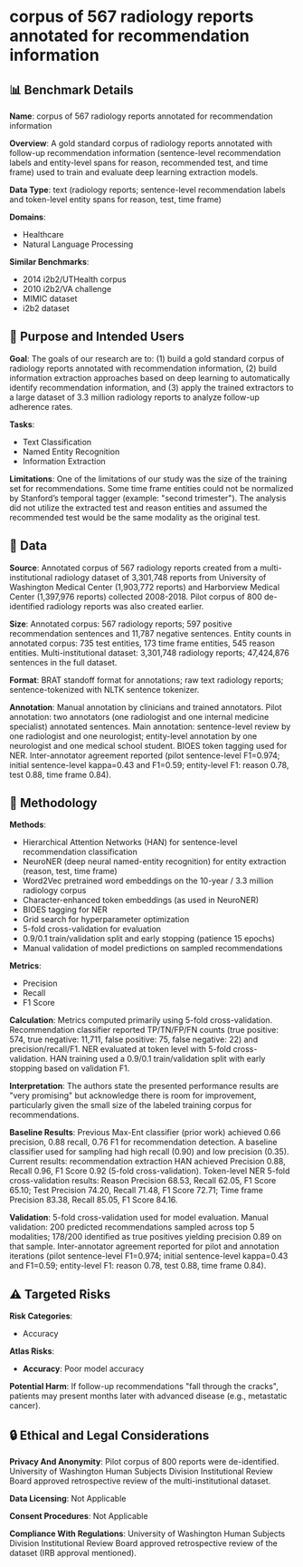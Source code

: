 # corpus of 567 radiology reports annotated for recommendation information

## 📊 Benchmark Details

**Name**: corpus of 567 radiology reports annotated for recommendation information

**Overview**: A gold standard corpus of radiology reports annotated with follow-up recommendation information (sentence-level recommendation labels and entity-level spans for reason, recommended test, and time frame) used to train and evaluate deep learning extraction models.

**Data Type**: text (radiology reports; sentence-level recommendation labels and token-level entity spans for reason, test, time frame)

**Domains**:
- Healthcare
- Natural Language Processing

**Similar Benchmarks**:
- 2014 i2b2/UTHealth corpus
- 2010 i2b2/VA challenge
- MIMIC dataset
- i2b2 dataset

## 🎯 Purpose and Intended Users

**Goal**: The goals of our research are to: (1) build a gold standard corpus of radiology reports annotated with recommendation information, (2) build information extraction approaches based on deep learning to automatically identify recommendation information, and (3) apply the trained extractors to a large dataset of 3.3 million radiology reports to analyze follow-up adherence rates.

**Tasks**:
- Text Classification
- Named Entity Recognition
- Information Extraction

**Limitations**: One of the limitations of our study was the size of the training set for recommendations. Some time frame entities could not be normalized by Stanford’s temporal tagger (example: "second trimester"). The analysis did not utilize the extracted test and reason entities and assumed the recommended test would be the same modality as the original test.

## 💾 Data

**Source**: Annotated corpus of 567 radiology reports created from a multi-institutional radiology dataset of 3,301,748 reports from University of Washington Medical Center (1,903,772 reports) and Harborview Medical Center (1,397,976 reports) collected 2008-2018. Pilot corpus of 800 de-identified radiology reports was also created earlier.

**Size**: Annotated corpus: 567 radiology reports; 597 positive recommendation sentences and 11,787 negative sentences. Entity counts in annotated corpus: 735 test entities, 173 time frame entities, 545 reason entities. Multi-institutional dataset: 3,301,748 radiology reports; 47,424,876 sentences in the full dataset.

**Format**: BRAT standoff format for annotations; raw text radiology reports; sentence-tokenized with NLTK sentence tokenizer.

**Annotation**: Manual annotation by clinicians and trained annotators. Pilot annotation: two annotators (one radiologist and one internal medicine specialist) annotated sentences. Main annotation: sentence-level review by one radiologist and one neurologist; entity-level annotation by one neurologist and one medical school student. BIOES token tagging used for NER. Inter-annotator agreement reported (pilot sentence-level F1=0.974; initial sentence-level kappa=0.43 and F1=0.59; entity-level F1: reason 0.78, test 0.88, time frame 0.84).

## 🔬 Methodology

**Methods**:
- Hierarchical Attention Networks (HAN) for sentence-level recommendation classification
- NeuroNER (deep neural named-entity recognition) for entity extraction (reason, test, time frame)
- Word2Vec pretrained word embeddings on the 10-year / 3.3 million radiology corpus
- Character-enhanced token embeddings (as used in NeuroNER)
- BIOES tagging for NER
- Grid search for hyperparameter optimization
- 5-fold cross-validation for evaluation
- 0.9/0.1 train/validation split and early stopping (patience 15 epochs)
- Manual validation of model predictions on sampled recommendations

**Metrics**:
- Precision
- Recall
- F1 Score

**Calculation**: Metrics computed primarily using 5-fold cross-validation. Recommendation classifier reported TP/TN/FP/FN counts (true positive: 574, true negative: 11,711, false positive: 75, false negative: 22) and precision/recall/F1. NER evaluated at token level with 5-fold cross-validation. HAN training used a 0.9/0.1 train/validation split with early stopping based on validation F1.

**Interpretation**: The authors state the presented performance results are "very promising" but acknowledge there is room for improvement, particularly given the small size of the labeled training corpus for recommendations.

**Baseline Results**: Previous Max-Ent classifier (prior work) achieved 0.66 precision, 0.88 recall, 0.76 F1 for recommendation detection. A baseline classifier used for sampling had high recall (0.90) and low precision (0.35). Current results: recommendation extraction HAN achieved Precision 0.88, Recall 0.96, F1 Score 0.92 (5-fold cross-validation). Token-level NER 5-fold cross-validation results: Reason Precision 68.53, Recall 62.05, F1 Score 65.10; Test Precision 74.20, Recall 71.48, F1 Score 72.71; Time frame Precision 83.38, Recall 85.05, F1 Score 84.16.

**Validation**: 5-fold cross-validation used for model evaluation. Manual validation: 200 predicted recommendations sampled across top 5 modalities; 178/200 identified as true positives yielding precision 0.89 on that sample. Inter-annotator agreement reported for pilot and annotation iterations (pilot sentence-level F1=0.974; initial sentence-level kappa=0.43 and F1=0.59; entity-level F1: reason 0.78, test 0.88, time frame 0.84).

## ⚠️ Targeted Risks

**Risk Categories**:
- Accuracy

**Atlas Risks**:
- **Accuracy**: Poor model accuracy

**Potential Harm**: If follow-up recommendations "fall through the cracks", patients may present months later with advanced disease (e.g., metastatic cancer).

## 🔒 Ethical and Legal Considerations

**Privacy And Anonymity**: Pilot corpus of 800 reports were de-identified. University of Washington Human Subjects Division Institutional Review Board approved retrospective review of the multi-institutional dataset.

**Data Licensing**: Not Applicable

**Consent Procedures**: Not Applicable

**Compliance With Regulations**: University of Washington Human Subjects Division Institutional Review Board approved retrospective review of the dataset (IRB approval mentioned).
